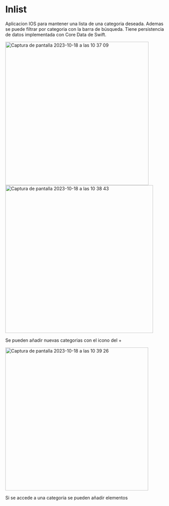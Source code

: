 # Inlist

Aplicacion IOS para mantener una lista de una categoria deseada. Ademas se puede filtrar por categoria con la barra de búsqueda. Tiene persistencia de datos implementada con Core Data de Swift.

<img width="447" alt="Captura de pantalla 2023-10-18 a las 10 37 09" src="https://github.com/jamv0007/Inlist/assets/84525141/555f3ed7-bd30-4bad-a9c1-b94fe3a1a56a">
<img width="461" alt="Captura de pantalla 2023-10-18 a las 10 38 43" src="https://github.com/jamv0007/Inlist/assets/84525141/a6d0d98d-f121-451b-ad48-4c2884002813">

Se pueden añadir nuevas categorias con el icono del +


<img width="446" alt="Captura de pantalla 2023-10-18 a las 10 39 26" src="https://github.com/jamv0007/Inlist/assets/84525141/f73fd728-952a-4ebb-ac4a-04ce811fec33">

Si se accede a una categoria se pueden añadir elementos

